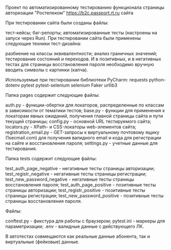 Проект по автоматизированному тестированию функционала страницы авторизации "Ростелеком" https://b2c.passport.rt.ru сайта 

При тестировании сайта были созданы файлы:

тест-кейсы;
баг-репорты;
автоматизированные тесты (настроены на запуск через Run).
При тестировании сайта были применены следующие техники тест-дизайна:

разбиение на классы эквивалентности;
анализ граничных значений;
тестирование состояний и переходов.
И в позитивных, и в негативных тестах для страницы восстановления пароля необходимо вручную вводить символы с картинки (капча).

Используемые при тестировании библиотеки PyCharm:
requests 
python-dotenv 
pytest 
pytest-selenium
selenium 
Faker
urllib3

Папка pages содержит следующие файлы:

auth.py - функции-обертки для локаторов, распределенные по классам в зависимости от тематики тестов;
base.py - функции для применения к локаторам явных ожиданий, получения главной страницы сайта и пути текущей страницы;
config.py - основной URL тестируемого сайта;
locators.py - XPath- и CSS-локаторы web-элементов сайта;
registration_email.py - GET-запросы к виртуальному почтовому ящику (1secmail.com) для получения валидного email и кода для регистрации на сайте и восстановления пароля;
settings.py - учетные данные для тестирования.

Папка tests содержит следующие файлы:

test_auth_page_negative - негативные тесты страницы авторизации;
test_registr_negative - негативные тесты страницы регистрации;
test_new_password_negative - негативные тесты страницы восстановления пароля;
test_auth_page_positive - позитивные тесты страницы авторизации;
test_registr_positive - позитивные тесты страницы регистрации;
test_new_password_positive - позитивные тесты страницы восстановления пароля.

Файлы:

conftest.py - фикстура для работы с браузером;
pytest.ini - маркеры для параметризации;
.env       - валидные данные с действующего ЛК.

В автотестах совмещаются как реальные данные абонента, так и виртуальные (фейковые) данные.
 
